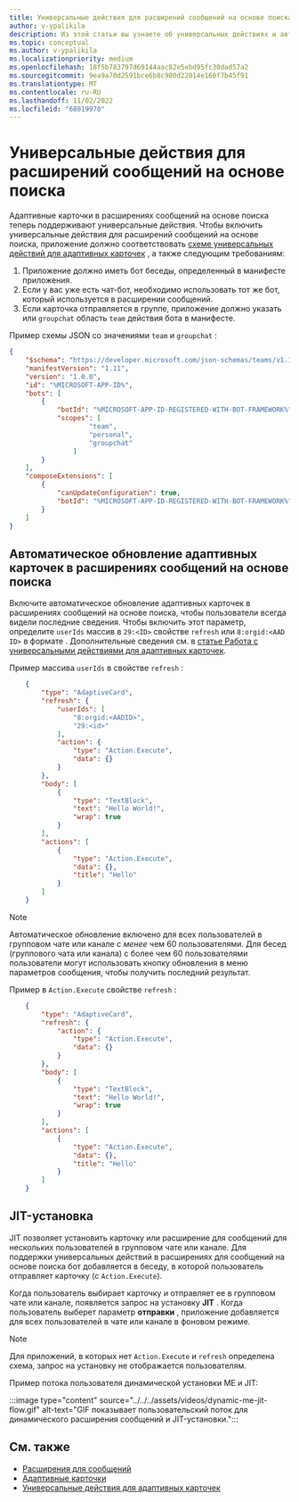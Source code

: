 ```yaml
---
title: Универсальные действия для расширений сообщений на основе поиска
author: v-ypalikila
description: Из этой статьи вы узнаете об универсальных действиях и автоматическом обновлении адаптивных карточек в расширениях сообщений на основе поиска.
ms.topic: conceptual
ms.author: v-ypalikila
ms.localizationpriority: medium
ms.openlocfilehash: 18f5b783797d69144aac82e5ebd95fc30dad57a2
ms.sourcegitcommit: 9ea9a70d2591bce6b8c980d22014e160f7b45f91
ms.translationtype: MT
ms.contentlocale: ru-RU
ms.lasthandoff: 11/02/2022
ms.locfileid: "68819970"
---
```

# <a name="universal-actions-for-search-based-message-extensions"></a>Универсальные действия для расширений сообщений на основе поиска

Адаптивные карточки в расширениях сообщений на основе поиска теперь поддерживают универсальные действия. Чтобы включить универсальные действия для расширений сообщений на основе поиска, приложение должно соответствовать [схеме универсальных действий для адаптивных карточек](../../../task-modules-and-cards/cards/Universal-actions-for-adaptive-cards/Work-with-Universal-Actions-for-Adaptive-Cards.md#schema-for-universal-actions-for-adaptive-cards) , а также следующим требованиям:

1. Приложение должно иметь бот беседы, определенный в манифесте приложения.
1. Если у вас уже есть чат-бот, необходимо использовать тот же бот, который используется в расширении сообщений.
1. Если карточка отправляется в группе, приложение должно указать или `groupchat` область `team` действия бота в манифесте.

Пример схемы JSON со значениями `team` и `groupchat` :

```json
{
    "$schema": "https://developer.microsoft.com/json-schemas/teams/v1.11/MicrosoftTeams.schema.json",
    "manifestVersion": "1.11",
    "version": "1.0.0",
    "id": "%MICROSOFT-APP-ID%",
    "bots": [
        {
            "botId": "%MICROSOFT-APP-ID-REGISTERED-WITH-BOT-FRAMEWORK%",
            "scopes": [
                    "team",
                    "personal",
                    "groupchat"
                ]
        }
    ],
    "composeExtensions": [
        {
            "canUpdateConfiguration": true,
            "botId": "%MICROSOFT-APP-ID-REGISTERED-WITH-BOT-FRAMEWORK%", // Use the same bot as what is specified in the bots section above
        }
    ]
}
```

## <a name="automatic-refresh-for-adaptive-cards-in-search-based-message-extensions"></a>Автоматическое обновление адаптивных карточек в расширениях сообщений на основе поиска

Включите автоматическое обновление адаптивных карточек в расширениях сообщений на основе поиска, чтобы пользователи всегда видели последние сведения. Чтобы включить этот параметр, определите `userIds` массив в `29:<ID>` свойстве `refresh` или `8:orgid:<AAD ID>` в формате . Дополнительные сведения см. в [статье Работа с универсальными действиями для адаптивных карточек](../../../task-modules-and-cards/cards/Universal-actions-for-adaptive-cards/Work-with-Universal-Actions-for-Adaptive-Cards.md#user-ids-in-refresh).

Пример массива `userIds` в свойстве `refresh` :

```json
    {
        "type": "AdaptiveCard",
        "refresh": {
            "userIds": [
                "8:orgid:<AADID>",
                "29:<id>"
            ],
            "action": {
                "type": "Action.Execute",
                "data": {}
            }
        },
        "body": [
            {
                "type": "TextBlock",
                "text": "Hello World!",
                "wrap": true
            }
        ],
        "actions": [
            {
                "type": "Action.Execute",
                "data": {},
                "title": "Hello"
            }
        ]
    }
```

> [!NOTE]
> Автоматическое обновление включено для всех пользователей в групповом чате или канале с *менее* чем 60 пользователями. Для бесед (группового чата или канала) с более чем 60 пользователями пользователи могут использовать кнопку обновления в меню параметров сообщения, чтобы получить последний результат.

Пример в `Action.Execute` свойстве `refresh` :

```json
    {
        "type": "AdaptiveCard",
        "refresh": {
            "action": {
                "type": "Action.Execute",
                "data": {}
            }
        },
        "body": [
            {
                "type": "TextBlock",
                "text": "Hello World!",
                "wrap": true
            }
        ],
        "actions": [
            {
                "type": "Action.Execute",
                "data": {},
                "title": "Hello"
            }
        ]
    }
```

## <a name="just-in-time-install"></a>JIT-установка

JIT позволяет установить карточку или расширение для сообщений для нескольких пользователей в групповом чате или канале. Для поддержки универсальных действий в расширениях для сообщений на основе поиска бот добавляется в беседу, в которой пользователь отправляет карточку (с `Action.Execute`).

Когда пользователь выбирает карточку и отправляет ее в групповом чате или канале, появляется запрос на установку **JIT** . Когда пользователь выберет параметр **отправки** , приложение добавляется для всех пользователей в чате или канале в фоновом режиме.

> [!NOTE]
> Для приложений, в которых нет `Action.Execute` и `refresh` определена схема, запрос на установку не отображается пользователям.

Пример потока пользователя динамической установки ME и JIT:

  :::image type="content" source="../../../assets/videos/dynamic-me-jit-flow.gif" alt-text="GIF показывает пользовательский поток для динамического расширения сообщений и JIT-установки.":::

## <a name="see-also"></a>См. также

* [Расширения для сообщений](../../what-are-messaging-extensions.md)
* [Адаптивные карточки](../../../task-modules-and-cards/what-are-cards.md#adaptive-cards)
* [Универсальные действия для адаптивных карточек](../../../task-modules-and-cards/cards/Universal-actions-for-adaptive-cards/Overview.md)
